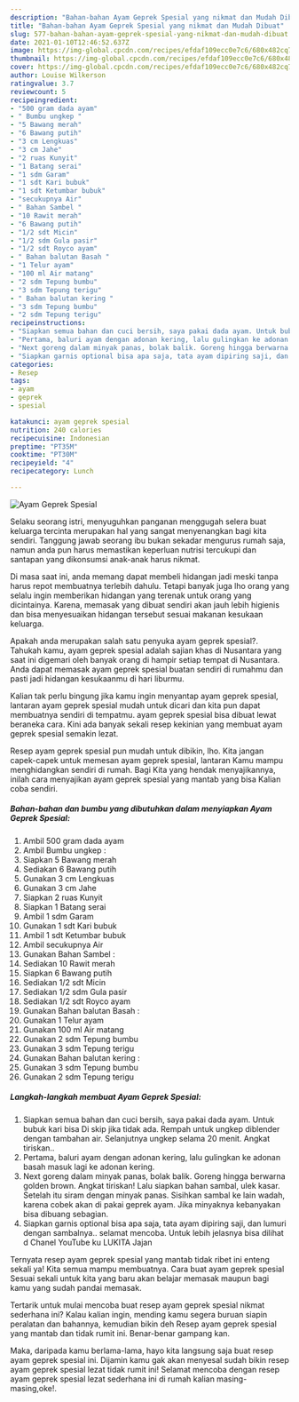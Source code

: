 ```yaml
---
description: "Bahan-bahan Ayam Geprek Spesial yang nikmat dan Mudah Dibuat"
title: "Bahan-bahan Ayam Geprek Spesial yang nikmat dan Mudah Dibuat"
slug: 577-bahan-bahan-ayam-geprek-spesial-yang-nikmat-dan-mudah-dibuat
date: 2021-01-10T12:46:52.637Z
image: https://img-global.cpcdn.com/recipes/efdaf109ecc0e7c6/680x482cq70/ayam-geprek-spesial-foto-resep-utama.jpg
thumbnail: https://img-global.cpcdn.com/recipes/efdaf109ecc0e7c6/680x482cq70/ayam-geprek-spesial-foto-resep-utama.jpg
cover: https://img-global.cpcdn.com/recipes/efdaf109ecc0e7c6/680x482cq70/ayam-geprek-spesial-foto-resep-utama.jpg
author: Louise Wilkerson
ratingvalue: 3.7
reviewcount: 5
recipeingredient:
- "500 gram dada ayam"
- " Bumbu ungkep "
- "5 Bawang merah"
- "6 Bawang putih"
- "3 cm Lengkuas"
- "3 cm Jahe"
- "2 ruas Kunyit"
- "1 Batang serai"
- "1 sdm Garam"
- "1 sdt Kari bubuk"
- "1 sdt Ketumbar bubuk"
- "secukupnya Air"
- " Bahan Sambel "
- "10 Rawit merah"
- "6 Bawang putih"
- "1/2 sdt Micin"
- "1/2 sdm Gula pasir"
- "1/2 sdt Royco ayam"
- " Bahan balutan Basah "
- "1 Telur ayam"
- "100 ml Air matang"
- "2 sdm Tepung bumbu"
- "3 sdm Tepung terigu"
- " Bahan balutan kering "
- "3 sdm Tepung bumbu"
- "2 sdm Tepung terigu"
recipeinstructions:
- "Siapkan semua bahan dan cuci bersih, saya pakai dada ayam. Untuk bubuk kari bisa Di skip jika tidak ada. Rempah untuk ungkep diblender dengan tambahan air. Selanjutnya ungkep selama 20 menit. Angkat tiriskan.."
- "Pertama, baluri ayam dengan adonan kering, lalu gulingkan ke adonan basah masuk lagi ke adonan kering."
- "Next goreng dalam minyak panas, bolak balik. Goreng hingga berwarna golden brown. Angkat tiriskan! Lalu siapkan bahan sambal, ulek kasar. Setelah itu siram dengan minyak panas. Sisihkan sambal ke lain wadah, karena cobek akan di pakai geprek ayam. Jika minyaknya kebanyakan bisa dibuang sebagian."
- "Siapkan garnis optional bisa apa saja, tata ayam dipiring saji, dan lumuri dengan sambalnya.. selamat mencoba. Untuk lebih jelasnya bisa dilihat d Chanel YouTube ku LUKITA Jajan"
categories:
- Resep
tags:
- ayam
- geprek
- spesial

katakunci: ayam geprek spesial 
nutrition: 240 calories
recipecuisine: Indonesian
preptime: "PT35M"
cooktime: "PT30M"
recipeyield: "4"
recipecategory: Lunch

---
```



![Ayam Geprek Spesial](https://img-global.cpcdn.com/recipes/efdaf109ecc0e7c6/680x482cq70/ayam-geprek-spesial-foto-resep-utama.jpg)

Selaku seorang istri, menyuguhkan panganan menggugah selera buat keluarga tercinta merupakan hal yang sangat menyenangkan bagi kita sendiri. Tanggung jawab seorang ibu bukan sekadar mengurus rumah saja, namun anda pun harus memastikan keperluan nutrisi tercukupi dan santapan yang dikonsumsi anak-anak harus nikmat.

Di masa  saat ini, anda memang dapat membeli hidangan jadi meski tanpa harus repot membuatnya terlebih dahulu. Tetapi banyak juga lho orang yang selalu ingin memberikan hidangan yang terenak untuk orang yang dicintainya. Karena, memasak yang dibuat sendiri akan jauh lebih higienis dan bisa menyesuaikan hidangan tersebut sesuai makanan kesukaan keluarga. 



Apakah anda merupakan salah satu penyuka ayam geprek spesial?. Tahukah kamu, ayam geprek spesial adalah sajian khas di Nusantara yang saat ini digemari oleh banyak orang di hampir setiap tempat di Nusantara. Anda dapat memasak ayam geprek spesial buatan sendiri di rumahmu dan pasti jadi hidangan kesukaanmu di hari liburmu.

Kalian tak perlu bingung jika kamu ingin menyantap ayam geprek spesial, lantaran ayam geprek spesial mudah untuk dicari dan kita pun dapat membuatnya sendiri di tempatmu. ayam geprek spesial bisa dibuat lewat beraneka cara. Kini ada banyak sekali resep kekinian yang membuat ayam geprek spesial semakin lezat.

Resep ayam geprek spesial pun mudah untuk dibikin, lho. Kita jangan capek-capek untuk memesan ayam geprek spesial, lantaran Kamu mampu menghidangkan sendiri di rumah. Bagi Kita yang hendak menyajikannya, inilah cara menyajikan ayam geprek spesial yang mantab yang bisa Kalian coba sendiri.

<!--inarticleads1-->

##### Bahan-bahan dan bumbu yang dibutuhkan dalam menyiapkan Ayam Geprek Spesial:

1. Ambil 500 gram dada ayam
1. Ambil  Bumbu ungkep :
1. Siapkan 5 Bawang merah
1. Sediakan 6 Bawang putih
1. Gunakan 3 cm Lengkuas
1. Gunakan 3 cm Jahe
1. Siapkan 2 ruas Kunyit
1. Siapkan 1 Batang serai
1. Ambil 1 sdm Garam
1. Gunakan 1 sdt Kari bubuk
1. Ambil 1 sdt Ketumbar bubuk
1. Ambil secukupnya Air
1. Gunakan  Bahan Sambel :
1. Sediakan 10 Rawit merah
1. Siapkan 6 Bawang putih
1. Sediakan 1/2 sdt Micin
1. Sediakan 1/2 sdm Gula pasir
1. Sediakan 1/2 sdt Royco ayam
1. Gunakan  Bahan balutan Basah :
1. Gunakan 1 Telur ayam
1. Gunakan 100 ml Air matang
1. Gunakan 2 sdm Tepung bumbu
1. Gunakan 3 sdm Tepung terigu
1. Gunakan  Bahan balutan kering :
1. Gunakan 3 sdm Tepung bumbu
1. Gunakan 2 sdm Tepung terigu




<!--inarticleads2-->

##### Langkah-langkah membuat Ayam Geprek Spesial:

1. Siapkan semua bahan dan cuci bersih, saya pakai dada ayam. Untuk bubuk kari bisa Di skip jika tidak ada. Rempah untuk ungkep diblender dengan tambahan air. Selanjutnya ungkep selama 20 menit. Angkat tiriskan..
1. Pertama, baluri ayam dengan adonan kering, lalu gulingkan ke adonan basah masuk lagi ke adonan kering.
1. Next goreng dalam minyak panas, bolak balik. Goreng hingga berwarna golden brown. Angkat tiriskan! Lalu siapkan bahan sambal, ulek kasar. Setelah itu siram dengan minyak panas. Sisihkan sambal ke lain wadah, karena cobek akan di pakai geprek ayam. Jika minyaknya kebanyakan bisa dibuang sebagian.
1. Siapkan garnis optional bisa apa saja, tata ayam dipiring saji, dan lumuri dengan sambalnya.. selamat mencoba. Untuk lebih jelasnya bisa dilihat d Chanel YouTube ku LUKITA Jajan




Ternyata resep ayam geprek spesial yang mantab tidak ribet ini enteng sekali ya! Kita semua mampu membuatnya. Cara buat ayam geprek spesial Sesuai sekali untuk kita yang baru akan belajar memasak maupun bagi kamu yang sudah pandai memasak.

Tertarik untuk mulai mencoba buat resep ayam geprek spesial nikmat sederhana ini? Kalau kalian ingin, mending kamu segera buruan siapin peralatan dan bahannya, kemudian bikin deh Resep ayam geprek spesial yang mantab dan tidak rumit ini. Benar-benar gampang kan. 

Maka, daripada kamu berlama-lama, hayo kita langsung saja buat resep ayam geprek spesial ini. Dijamin kamu gak akan menyesal sudah bikin resep ayam geprek spesial lezat tidak rumit ini! Selamat mencoba dengan resep ayam geprek spesial lezat sederhana ini di rumah kalian masing-masing,oke!.

